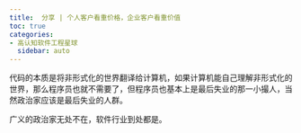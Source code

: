 ```yaml
---
title:  分享 | 个人客户看重价格，企业客户看重价值
toc: true
categories:
- 高认知软件工程星球
  sidebar: auto
---
```


代码的本质是将非形式化的世界翻译给计算机，如果计算机能自己理解非形式化的世界，那么程序员也就不需要了，但程序员也基本上是最后失业的那一小撮人，当然政治家应该是最后失业的人群。

广义的政治家无处不在，软件行业到处都是。
